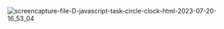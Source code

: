 ![screencapture-file-D-javascript-task-circle-clock-html-2023-07-20-16_53_04](https://github.com/rutuja0533/round-clock-js.html/assets/121231049/5f427b31-d796-456f-83f6-10318f0e8333)

